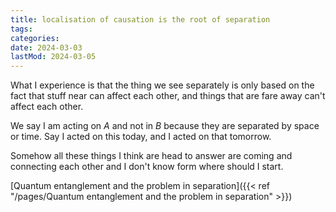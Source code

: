 ```yaml
---
title: localisation of causation is the root of separation
tags:
categories:
date: 2024-03-03
lastMod: 2024-03-05
---
```

What I experience is that the thing we see separately is only based on the fact that stuff near can affect each other, and things that are fare away can't affect each other.

We say I am acting on $A$ and not in $B$ because they are separated by space or time. Say I acted on this today, and I acted on that tomorrow.

Somehow all these things I think are head to answer are coming and connecting each other and I don't know form where should I start.

[Quantum entanglement and the problem in separation]({{< ref "/pages/Quantum entanglement and the problem in separation" >}})
